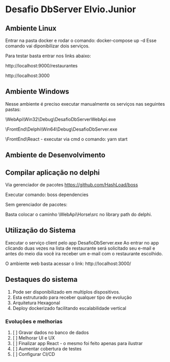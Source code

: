 # Desafio DbServer Elvio.Junior


## Ambiente Linux

Entrar na pasta docker e rodar o comando: docker-compose up -d
Esse comando vai diponibilizar dois serviços.

Para testar basta entrar nos links abaixo:

 http://localhost:9000/restaurantes

 http://localhost:3000
 
## Ambiente Windows

Nesse ambiente é preciso executar manualmente os serviços nas seguintes pastas:

\WebApi\Win32\Debug\DesafioDbServerWebApi.exe

\FrontEnd\Delphi\Win64\Debug\DesafioDbServer.exe

\FrontEnd\React - executar via cmd o comando: yarn start

## Ambiente de Desenvolvimento

## Compilar aplicação no delphi

Via gerenciador de pacotes https://github.com/HashLoad/boss

Executar comando: boss dependencies

Sem gerenciador de pacotes:

Basta colocar o caminho \WebApi\Horse\src no library path do delphi.

## Utilização do Sistema

Executar o serviço client pelo app DesafioDbServer.exe 
Ao entrar no app clicando duas vezes na lista de restaurante será solicitado seu e-mail e antes do meio dia você ira receber um e-mail com o restaurante escolhido.

O ambiente web basta acessar o link: http://localhost:3000/

## Destaques do sistema

1. Pode ser disponibilizado em multiplos dispositivos.
2. Esta estruturado para receber qualquer tipo de evolução
3. Arquitetura Hexagonal
4. Deploy dockerizado facilitando escalabilidade vertical  


### Evoluções e melhorias
1. [ ] Gravar dados no banco de dados
2. [ ] Melhorar UI e UX
3. [ ] Finalizar app React - o mesmo foi feito apenas para ilustrar
4. [ ] Aumentar cobertura de testes
5. [ ] Configurar CI/CD

